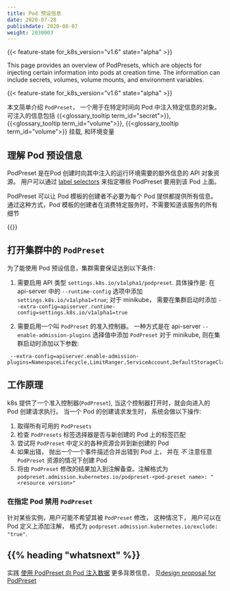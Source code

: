 ```yaml
---
title: Pod 预设信息
date: 2020-07-28
publishdate: 2020-08-07
weight: 2030003
---
```

<!--
---
reviewers:
- jessfraz
title: Pod Presets
content_type: concept
weight: 50
---
 -->
<!-- overview -->
{{< feature-state for_k8s_version="v1.6" state="alpha" >}}

This page provides an overview of PodPresets, which are objects for injecting
certain information into pods at creation time. The information can include
secrets, volumes, volume mounts, and environment variables.

{{< feature-state for_k8s_version="v1.6" state="alpha" >}}

本文简单介绍 `PodPreset`， 一个用于在特定时间向 Pod 中注入特定信息的对象。
可注入的信息包括
{{<glossary_tooltip term_id="secret">}},
{{<glossary_tooltip term_id="volume">}},
{{<glossary_tooltip term_id="volume">}} 挂载,
和环境变量

<!-- body -->
<!--
## Understanding Pod presets

A PodPreset is an API resource for injecting additional runtime requirements
into a Pod at creation time.
You use [label selectors](/docs/concepts/overview/working-with-objects/labels/#label-selectors)
to specify the Pods to which a given PodPreset applies.

Using a PodPreset allows pod template authors to not have to explicitly provide
all information for every pod. This way, authors of pod templates consuming a
specific service do not need to know all the details about that service.
-->

## 理解 Pod 预设信息

PodPreset 是在Pod 创建时向其中注入的运行环境需要的额外信息的 API 对象资源。
用户可以通过 [label selectors](/k8sDocs/concepts/overview/working-with-objects/labels/#label-selectors)
来指定哪些 PodPreset 要用到该 Pod 上面。

PodPreset 可以让 Pod 模板的创建者不必要为每个 Pod 提供都提供所有信息。
通过这种方式，Pod 模板的创建者在消费特定服务时，不需要知道该服务的所有细节

{{<todo-optimize>}}
<!--
## Enable PodPreset in your cluster {#enable-pod-preset}

In order to use Pod presets in your cluster you must ensure the following:

1. You have enabled the API type `settings.k8s.io/v1alpha1/podpreset`. For
   example, this can be done by including `settings.k8s.io/v1alpha1=true` in
   the `--runtime-config` option for the API server. In minikube add this flag
   `--extra-config=apiserver.runtime-config=settings.k8s.io/v1alpha1=true` while
   starting the cluster.
1. You have enabled the admission controller named `PodPreset`. One way to doing this
   is to include `PodPreset` in the `--enable-admission-plugins` option value specified
   for the API server. For example, if you use Minikube, add this flag:

   ```shell
   --extra-config=apiserver.enable-admission-plugins=NamespaceLifecycle,LimitRanger,ServiceAccount,DefaultStorageClass,DefaultTolerationSeconds,NodeRestriction,MutatingAdmissionWebhook,ValidatingAdmissionWebhook,ResourceQuota,PodPreset
   ```

   while starting your cluster.
 -->
## 打开集群中的 `PodPreset`

为了能使用 Pod 预设信息，集群需要保证达到以下条件:

1. 需要启用 API 类型 `settings.k8s.io/v1alpha1/podpreset`. 具体操作是:
  在 api-server 中的 `--runtime-config` 选项中添加 `settings.k8s.io/v1alpha1=true`;
  对于 minikube， 需要在集群启动时添加
  `--extra-config=apiserver.runtime-config=settings.k8s.io/v1alpha1=true`

1. 需要启用一个叫 `PodPreset` 的准入控制器。
  一种方式是在 api-server `--enable-admission-plugins` 选择值中添加 `PodPreset`
  对于 minikube, 则在集群启动时添加以下参数:
  ```shell
   --extra-config=apiserver.enable-admission-plugins=NamespaceLifecycle,LimitRanger,ServiceAccount,DefaultStorageClass,DefaultTolerationSeconds,NodeRestriction,MutatingAdmissionWebhook,ValidatingAdmissionWebhook,ResourceQuota,PodPreset
  ```
<!--
## How it works

Kubernetes provides an admission controller (`PodPreset`) which, when enabled,
applies Pod Presets to incoming pod creation requests.
When a pod creation request occurs, the system does the following:

1. Retrieve all `PodPresets` available for use.
1. Check if the label selectors of any `PodPreset` matches the labels on the
   pod being created.
1. Attempt to merge the various resources defined by the `PodPreset` into the
   Pod being created.
1. On error, throw an event documenting the merge error on the pod, and create
   the pod _without_ any injected resources from the `PodPreset`.
1. Annotate the resulting modified Pod spec to indicate that it has been
   modified by a `PodPreset`. The annotation is of the form
   `podpreset.admission.kubernetes.io/podpreset-<pod-preset name>: "<resource version>"`.

Each Pod can be matched by zero or more PodPresets; and each PodPreset can be
applied to zero or more Pods. When a PodPreset is applied to one or more
Pods, Kubernetes modifies the Pod Spec. For changes to `env`, `envFrom`, and
`volumeMounts`, Kubernetes modifies the container spec for all containers in
the Pod; for changes to `volumes`, Kubernetes modifies the Pod Spec.

{{< note >}}
A Pod Preset is capable of modifying the following fields in a Pod spec when appropriate:
- The `.spec.containers` field
- The `.spec.initContainers` field
{{< /note >}}
 -->
## 工作原理

k8s 提供了一个准入控制器(`PodPreset`), 当这个控制器打开时，就会向进入的 Pod 创建请求执行。
当一个 Pod 的创建请求发生时， 系统会做以下操作:

1. 取得所有可用的 `PodPresets`
1. 检查 `PodPresets` 标签选择器是否与新创建的 Pod 上的标签匹配
1. 尝试将 `PodPreset` 中定义的各种资源合并到新创建的 Pod
1. 如果出错， 抛出一个一个事件描述合并出错到 Pod 上， 并在 _不_ 注意任意 `PodPreset` 资源的情况下创建 Pod
1. 将由 `PodPreset` 修改的结果加入到注解备查。注解格式为 `podpreset.admission.kubernetes.io/podpreset-<pod-preset name>: "<resource version>"`
<!--
### Disable Pod Preset for a specific pod

There may be instances where you wish for a Pod to not be altered by any Pod
preset mutations. In these cases, you can add an annotation in the Pod's `.spec`
of the form: `podpreset.admission.kubernetes.io/exclude: "true"`.
 -->
### 在指定 Pod 禁用 `PodPreset`

针对某些实例，用户可能不希望其被 `PodPreset` 修改， 这种情况下， 用户可以在 Pod 定义上添加注解，
格式为 `podpreset.admission.kubernetes.io/exclude: "true"`.

## {{% heading "whatsnext" %}}
<!--
See [Injecting data into a Pod using PodPreset](/docs/tasks/inject-data-application/podpreset/)

For more information about the background, see the [design proposal for PodPreset](https://git.k8s.io/community/contributors/design-proposals/service-catalog/pod-preset.md).
 -->
实践 [使用 PodPreset 向 Pod 注入数据](/k8sDocs/tasks/inject-data-application/podpreset/)
更多背景信息， 见[design proposal for PodPreset](https://git.k8s.io/community/contributors/design-proposals/service-catalog/pod-preset.md)
